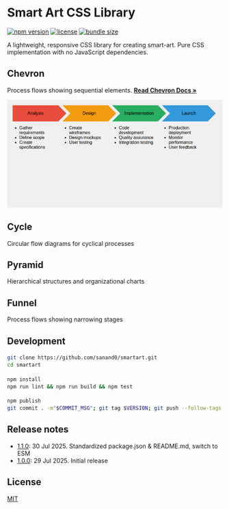 # Smart Art CSS Library

[![npm version](https://img.shields.io/npm/v/smartart.svg)](https://www.npmjs.com/package/smartart)
[![license](https://img.shields.io/npm/l/smartart.svg)](https://github.com/sanand0/smartart/blob/main/LICENSE)
[![bundle size](https://img.shields.io/bundlephobia/minzip/smartart)](https://bundlephobia.com/package/smartart)

A lightweight, responsive CSS library for creating smart-art. Pure CSS implementation with no JavaScript dependencies.

## Chevron

Process flows showing sequential elements. **[Read Chevron Docs &raquo;](chevron.md)**

[![Chevron Example](https://raw.githubusercontent.com/sanand0/smartart/main/docs/chevron-colorful.webp)](chevron.md)

## Cycle

Circular flow diagrams for cyclical processes

## Pyramid

Hierarchical structures and organizational charts

## Funnel

Process flows showing narrowing stages

## Development

```bash
git clone https://github.com/sanand0/smartart.git
cd smartart

npm install
npm run lint && npm run build && npm test

npm publish
git commit . -m"$COMMIT_MSG"; git tag $VERSION; git push --follow-tags
```

## Release notes

- [1.1.0](https://npmjs.com/package/smartart/v/1.1.0): 30 Jul 2025. Standardized package.json & README.md, switch to ESM
- [1.0.0](https://npmjs.com/package/smartart/v/1.0.0): 29 Jul 2025. Initial release

## License

[MIT](LICENSE)
